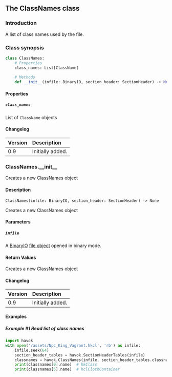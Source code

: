 ## The ClassNames class

### Introduction

A list of class names used by the file.

### Class synopsis

```python
class ClassNames:
    # Properties
    class_names: List[ClassName]
    
    # Methods
    def __init__(infile: BinaryIO, section_header: SectionHeader) -> None: pass
```

#### Properties

##### `class_names`

List of `ClassName` objects

#### Changelog

| Version | Description |
|:--|:--|
| 0.9 | Initially added. |

### ClassNames.\_\_init\_\_

Creates a new ClassNames object

#### Description

```
ClassNames(infile: BinaryIO, section_header: SectionHeader) -> None
```

Creates a new ClassNames object

#### Parameters

##### `infile`

A [BinaryIO](https://docs.python.org/3/library/io.html#binary-i-o) [file object](https://docs.python.org/3/glossary.html#term-file-object) opened in binary mode.

#### Return Values

Creates a new ClassNames object

#### Changelog

| Version | Description |
|:--|:--|
| 0.9 | Initially added. |

#### Examples

##### Example #1 Read list of class names

```python
import havok
with open('/assets/Npc_King_Vagrant.hkcl', 'rb') as infile:
    infile.seek(64)
    section_header_tables = havok.SectionHeaderTables(infile)
    classnames = havok.ClassNames(infile, section_header_tables.classnames)
    print(classnames[0].name)  # hkClass
    print(classnames[5].name)  # hclClothContainer
```